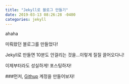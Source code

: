 ```yaml
---
title: "Jekyll로 블로그 만들기"
date: 2019-03-13 08:26:28 -0400
categories: jekyll
---
```


<p> ahaha </p>
미뤄왔던 블로그를 만들었다! 

Jekyll로 만들면 10분도 안걸리는 것을...이렇게 질질 끌어오다니!

이제부터라도 성실하게! 포스팅하자!



###먼저, [Githup](https://github.com) 계정을 만들어보자!

